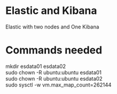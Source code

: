 # Elastic and Kibana
Elastic with two nodes and One Kibana

# Commands needed
mkdir esdata01 esdata02 <br/>
sudo chown -R ubuntu:ubuntu esdata01 <br/>
sudo chown -R ubuntu:ubuntu esdata02 <br/>
sudo sysctl -w vm.max_map_count=262144
